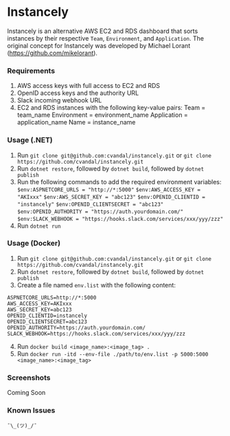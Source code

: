 # Instancely

Instancely is an alternative AWS EC2 and RDS dashboard that sorts instances by their respective `Team`, `Environment`, and `Application`. The original concept for Instancely was developed by Michael Lorant (https://github.com/mikelorant).

### Requirements
1. AWS access keys with full access to EC2 and RDS
2. OpenID access keys and the authority URL
3. Slack incoming webhook URL
2. EC2 and RDS instances with the following key-value pairs:
   Team = team_name
   Environment = environment_name
   Application = application_name
   Name = instance_name

### Usage (.NET)
1. Run `git clone git@github.com:cvandal/instancely.git` or `git clone https://github.com/cvandal/instancely.git`
2. Run `dotnet restore`, followed by `dotnet build`, followed by `dotnet publish`
3. Run the following commands to add the required environment variables:
   `$env:ASPNETCORE_URLS = "http://*:5000"`
   `$env:AWS_ACCESS_KEY = "AKIxxx"`
   `$env:AWS_SECRET_KEY = "abc123"`
   `$env:OPENID_CLIENTID = "instancely"`
   `$env:OPENID_CLIENTSECRET = "abc123"`
   `$env:OPENID_AUTHORITY = "https://auth.yourdomain.com/"`
   `$env:SLACK_WEBHOOK = "https://hooks.slack.com/services/xxx/yyy/zzz"`
4. Run `dotnet run`

### Usage (Docker)
1. Run `git clone git@github.com:cvandal/instancely.git` or `git clone https://github.com/cvandal/instancely.git`
2. Run `dotnet restore`, followed by `dotnet build`, followed by `dotnet publish`
3. Create a file named `env.list` with the following content:
```
ASPNETCORE_URLS=http://*:5000
AWS_ACCESS_KEY=AKIxxx
AWS_SECRET_KEY=abc123
OPENID_CLIENTID=instancely
OPENID_CLIENTSECRET=abc123
OPENID_AUTHORITY=https://auth.yourdomain.com/
SLACK_WEBHOOK=https://hooks.slack.com/services/xxx/yyy/zzz
```
4. Run `docker build <image_name>:<image_tag> .`
5. Run `docker run -itd --env-file ./path/to/env.list -p 5000:5000 <image_name>:<image_tag>`

### Screenshots
Coming Soon

### Known Issues
`¯\_(ツ)_/¯`

